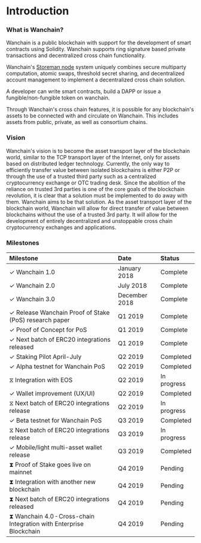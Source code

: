 # Introduction  

### What is Wanchain?
Wanchain is a public blockchain with support for the development of smart contracts using Solidity. Wanchain supports ring signature based private transactions and decentralized cross chain functionality.

Wanchain's [Storeman node](technology/storeman.md) system uniquely combines  secure multiparty computation, atomic swaps, threshold secret sharing, and decentralized account management to implement a decentralized cross chain solution.

A developer can write smart contracts, build a DAPP or issue a fungible/non-fungible token on wanchain. 

Through Wanchain's cross chain features, it is possible for any blockchain's assets to be connected with and circulate on Wanchain. This includes assets from public, private, as well as consortium chains.


### Vision

Wanchain's vision is to become the asset transport layer of the blockchain world, similar to the TCP transport layer of the Internet, only for assets based on distributed ledger technology. Currently, the only way to efficiently transfer value between isolated blockchains is either P2P or through the use of a trusted third party such as a centralized cryptocurrency exchange or OTC trading desk. Since the abolition of the reliance on trusted 3rd parties is one of the core goals of the blockchain revolution, it is clear that a solution must be implemented to do away with them. Wanchain aims to be that solution. As the asset transport layer of the blockchain world, Wanchain will allow for direct transfer of value between blockchains without the use of a trusted 3rd party. It will allow for the development of entirely decentralized and unstoppable cross chain cryptocurrency exchanges and applications. 

### Milestones

| **Milestone**  |**Date**   |**Status** | 
|:---|:---|:---|
|✓ Wanchain 1.0 | January 2018 |  Complete |   
|✓ Wanchain 2.0 | July 2018  | Complete  |   
|✓ Wanchain 3.0 | December 2018  | Complete|   
|✓ Release Wanchain Proof of Stake (PoS) research paper |Q1 2019|Complete|   
|✓ Proof of Concept for PoS|Q1 2019|Complete|   
|✓ Next batch of ERC20 integrations released|Q1 2019|Complete|   
|✓ Staking Pilot April-July|Q2 2019|Completed|  
|✓ Alpha testnet for Wanchain PoS|Q2 2019|Completed| 
|⧖ Integration with EOS |Q2 2019|In progress| 
|✓ Wallet improvement (UX/UI)|Q2 2019|Completed| 
|⧖ Next batch of ERC20 integrations release|Q2 2019|In progress|
|✓ Beta testnet for Wanchain PoS|Q3 2019|Completed|
|⧖ Next batch of ERC20 integrations release|Q3 2019|In progress|
|✓ Mobile/light multi-asset wallet release|Q3 2019|Completed|
|⧗ Proof of Stake goes live on mainnet|Q4 2019|Pending|
|⧗ Integration with another new blockchain|Q4 2019|Pending|
|⧗ Next batch of ERC20 integrations released|Q4 2019|Pending|
|⧗ Wanchain 4.0 - Cross-chain Integration with Enterprise Blockchain|Q4 2019|Pending|

